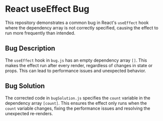 # React useEffect Bug

This repository demonstrates a common bug in React's `useEffect` hook where the dependency array is not correctly specified, causing the effect to run more frequently than intended.

## Bug Description
The `useEffect` hook in `bug.js` has an empty dependency array `[]`. This makes the effect run after every render, regardless of changes in state or props. This can lead to performance issues and unexpected behavior.

## Bug Solution
The corrected code in `bugSolution.js` specifies the `count` variable in the dependency array `[count]`. This ensures the effect only runs when the `count` variable changes, fixing the performance issues and resolving the unexpected re-renders.